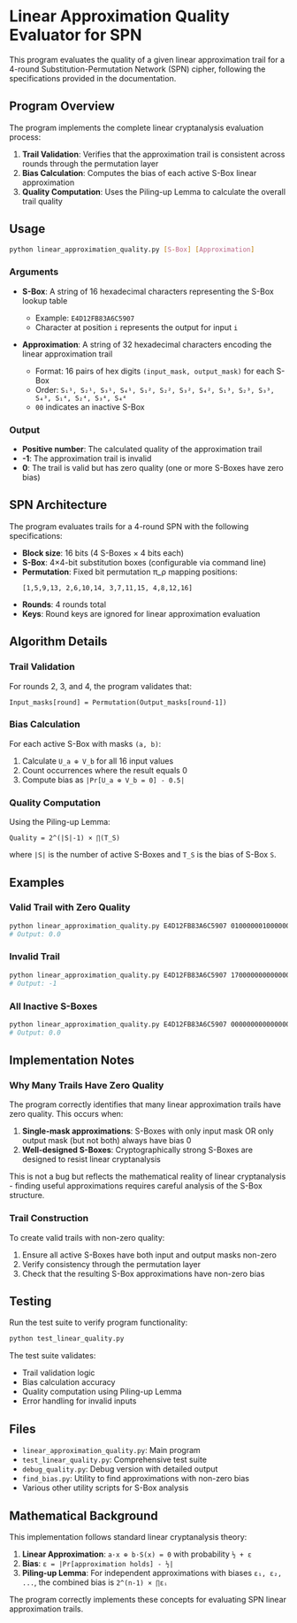 # Linear Approximation Quality Evaluator for SPN

This program evaluates the quality of a given linear approximation trail for a 4-round Substitution-Permutation Network (SPN) cipher, following the specifications provided in the documentation.

## Program Overview

The program implements the complete linear cryptanalysis evaluation process:

1. **Trail Validation**: Verifies that the approximation trail is consistent across rounds through the permutation layer
2. **Bias Calculation**: Computes the bias of each active S-Box linear approximation
3. **Quality Computation**: Uses the Piling-up Lemma to calculate the overall trail quality

## Usage

```bash
python linear_approximation_quality.py [S-Box] [Approximation]
```

### Arguments

- **S-Box**: A string of 16 hexadecimal characters representing the S-Box lookup table
  - Example: `E4D12FB83A6C5907`
  - Character at position `i` represents the output for input `i`

- **Approximation**: A string of 32 hexadecimal characters encoding the linear approximation trail
  - Format: 16 pairs of hex digits `(input_mask, output_mask)` for each S-Box
  - Order: `S₁¹, S₂¹, S₃¹, S₄¹, S₁², S₂², S₃², S₄², S₁³, S₂³, S₃³, S₄³, S₁⁴, S₂⁴, S₃⁴, S₄⁴`
  - `00` indicates an inactive S-Box

### Output

- **Positive number**: The calculated quality of the approximation trail
- **-1**: The approximation trail is invalid
- **0**: The trail is valid but has zero quality (one or more S-Boxes have zero bias)

## SPN Architecture

The program evaluates trails for a 4-round SPN with the following specifications:

- **Block size**: 16 bits (4 S-Boxes × 4 bits each)
- **S-Box**: 4×4-bit substitution boxes (configurable via command line)
- **Permutation**: Fixed bit permutation π_ρ mapping positions:
  ```
  [1,5,9,13, 2,6,10,14, 3,7,11,15, 4,8,12,16]
  ```
- **Rounds**: 4 rounds total
- **Keys**: Round keys are ignored for linear approximation evaluation

## Algorithm Details

### Trail Validation

For rounds 2, 3, and 4, the program validates that:
```
Input_masks[round] = Permutation(Output_masks[round-1])
```

### Bias Calculation

For each active S-Box with masks `(a, b)`:
1. Calculate `U_a ⊕ V_b` for all 16 input values
2. Count occurrences where the result equals 0
3. Compute bias as `|Pr[U_a ⊕ V_b = 0] - 0.5|`

### Quality Computation

Using the Piling-up Lemma:
```
Quality = 2^(|S|-1) × ∏(T_S)
```
where `|S|` is the number of active S-Boxes and `T_S` is the bias of S-Box `S`.

## Examples

### Valid Trail with Zero Quality
```bash
python linear_approximation_quality.py E4D12FB83A6C5907 01000000100000000000000000000000
# Output: 0.0
```

### Invalid Trail
```bash
python linear_approximation_quality.py E4D12FB83A6C5907 17000000000000000000000000000000
# Output: -1
```

### All Inactive S-Boxes
```bash
python linear_approximation_quality.py E4D12FB83A6C5907 00000000000000000000000000000000
# Output: 0.0
```

## Implementation Notes

### Why Many Trails Have Zero Quality

The program correctly identifies that many linear approximation trails have zero quality. This occurs when:

1. **Single-mask approximations**: S-Boxes with only input mask OR only output mask (but not both) always have bias 0
2. **Well-designed S-Boxes**: Cryptographically strong S-Boxes are designed to resist linear cryptanalysis

This is not a bug but reflects the mathematical reality of linear cryptanalysis - finding useful approximations requires careful analysis of the S-Box structure.

### Trail Construction

To create valid trails with non-zero quality:

1. Ensure all active S-Boxes have both input and output masks non-zero
2. Verify consistency through the permutation layer
3. Check that the resulting S-Box approximations have non-zero bias

## Testing

Run the test suite to verify program functionality:

```bash
python test_linear_quality.py
```

The test suite validates:
- Trail validation logic
- Bias calculation accuracy  
- Quality computation using Piling-up Lemma
- Error handling for invalid inputs

## Files

- `linear_approximation_quality.py`: Main program
- `test_linear_quality.py`: Comprehensive test suite
- `debug_quality.py`: Debug version with detailed output
- `find_bias.py`: Utility to find approximations with non-zero bias
- Various other utility scripts for S-Box analysis

## Mathematical Background

This implementation follows standard linear cryptanalysis theory:

1. **Linear Approximation**: `a·x ⊕ b·S(x) = 0` with probability `½ + ε`
2. **Bias**: `ε = |Pr[approximation holds] - ½|`
3. **Piling-up Lemma**: For independent approximations with biases `ε₁, ε₂, ...`, the combined bias is `2^(n-1) × ∏εᵢ`

The program correctly implements these concepts for evaluating SPN linear approximation trails.
